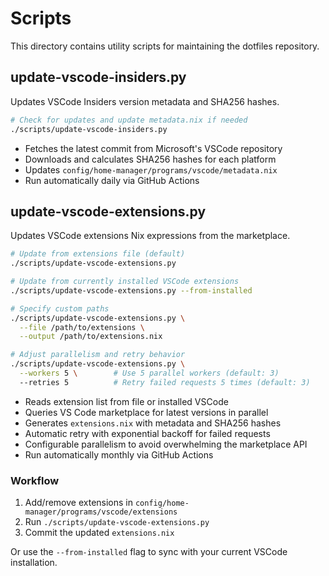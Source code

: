 # Scripts

This directory contains utility scripts for maintaining the dotfiles repository.

## update-vscode-insiders.py

Updates VSCode Insiders version metadata and SHA256 hashes.

```bash
# Check for updates and update metadata.nix if needed
./scripts/update-vscode-insiders.py
```

- Fetches the latest commit from Microsoft's VSCode repository
- Downloads and calculates SHA256 hashes for each platform
- Updates `config/home-manager/programs/vscode/metadata.nix`
- Run automatically daily via GitHub Actions

## update-vscode-extensions.py

Updates VSCode extensions Nix expressions from the marketplace.

```bash
# Update from extensions file (default)
./scripts/update-vscode-extensions.py

# Update from currently installed VSCode extensions
./scripts/update-vscode-extensions.py --from-installed

# Specify custom paths
./scripts/update-vscode-extensions.py \
  --file /path/to/extensions \
  --output /path/to/extensions.nix

# Adjust parallelism and retry behavior
./scripts/update-vscode-extensions.py \
  --workers 5 \        # Use 5 parallel workers (default: 3)
  --retries 5          # Retry failed requests 5 times (default: 3)
```

- Reads extension list from file or installed VSCode
- Queries VS Code marketplace for latest versions in parallel
- Generates `extensions.nix` with metadata and SHA256 hashes
- Automatic retry with exponential backoff for failed requests
- Configurable parallelism to avoid overwhelming the marketplace API
- Run automatically monthly via GitHub Actions

### Workflow

1. Add/remove extensions in `config/home-manager/programs/vscode/extensions`
2. Run `./scripts/update-vscode-extensions.py`
3. Commit the updated `extensions.nix`

Or use the `--from-installed` flag to sync with your current VSCode installation.
